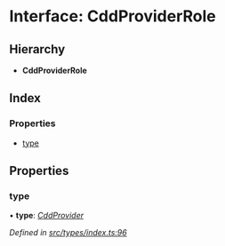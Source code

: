 # Interface: CddProviderRole

## Hierarchy

* **CddProviderRole**

## Index

### Properties

* [type](cddproviderrole.md#type)

## Properties

###  type

• **type**: *[CddProvider](../enums/roletype.md#cddprovider)*

*Defined in [src/types/index.ts:96](https://github.com/PolymathNetwork/polymesh-sdk/blob/ac1f14a/src/types/index.ts#L96)*
